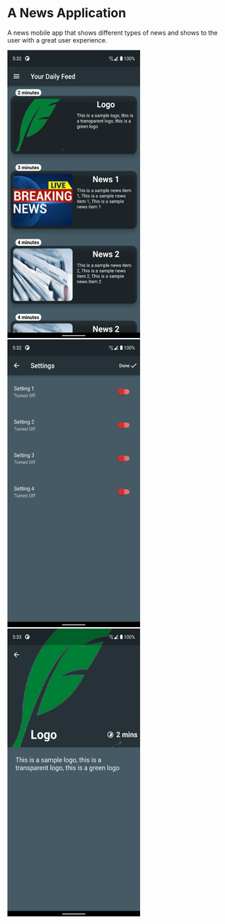 # A News Application

A news mobile app that shows different types of news and shows to the user with a great user experience.

<p>
<img src = "assets/images/ss1.png" alt = "screenshot 1"  width = "300" height = "650"> 
<img src = "assets/images/ss2.png" alt = "screenshot 2"  width = "300" height = "650"> 
<img src = "assets/images/ss3.png" alt = "screenshot 3"  width = "300" height = "650"> 
<p>
